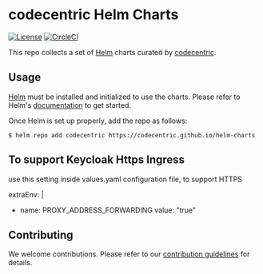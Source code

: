 # codecentric Helm Charts

[![License](https://img.shields.io/badge/License-Apache%202.0-blue.svg)](https://opensource.org/licenses/Apache-2.0)
[![CircleCI](https://circleci.com/gh/codecentric/helm-charts/tree/master.svg?style=svg)](https://circleci.com/gh/codecentric/helm-charts/tree/master)

This repo collects a set of [Helm](https://helm.sh) charts curated by [codecentric](https://www.codecentric.de).

## Usage

[Helm](https://helm.sh) must be installed and initialized to use the charts.
Please refer to Helm's [documentation](https://helm.sh/docs/) to get started.

Once Helm is set up properly, add the repo as follows:

```console
$ helm repo add codecentric https://codecentric.github.io/helm-charts
```

## To support Keycloak Https Ingress 
use this setting inside values.yaml configuration file, to support HTTPS

extraEnv: |
  - name: PROXY_ADDRESS_FORWARDING
    value: "true"


## Contributing

We welcome contributions.
Please refer to our [contribution guidelines](CONTRIBUTING.md) for details.
